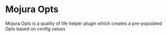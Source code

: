 # Mojura Opts
Mojura Opts is a quality of life helper plugin which creates a pre-populated Opts based on config values